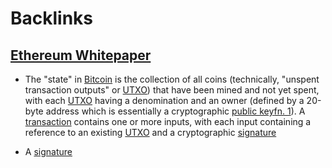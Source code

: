 
# Backlinks
## [Ethereum Whitepaper](<Ethereum Whitepaper.md>)
- The "state" in [Bitcoin](<Bitcoin.md>) is the collection of all coins (technically, "unspent transaction outputs" or [UTXO](<UTXO.md>)) that have been mined and not yet spent, with each [UTXO](<UTXO.md>) having a denomination and an owner (defined by a 20-byte address which is essentially a cryptographic [public key](<public key.md>)[fn. 1](https://ethereum.org/en/whitepaper/[notes](<notes.md>))). A [transaction](<transaction.md>) contains one or more inputs, with each input containing a reference to an existing [UTXO](<UTXO.md>) and a cryptographic [signature](<signature.md>)

- A [signature](<signature.md>)

